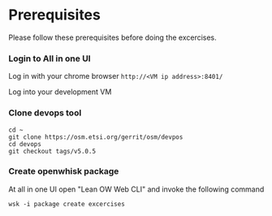 # Prerequisites

Please follow these prerequisites before doing the excercises.

### Login to All in one UI

Log in with your chrome browser `http://<VM ip address>:8401/` 

Log into your development VM

### Clone devops tool

```
cd ~
git clone https://osm.etsi.org/gerrit/osm/devpos
cd devops
git checkout tags/v5.0.5
```

### Create openwhisk package

At all in one UI open "Lean OW Web CLI" and invoke the following command

```
wsk -i package create excercises
```

